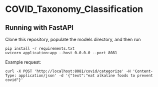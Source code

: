 # COVID_Taxonomy_Classification

## Running with FastAPI

Clone this repository, populate the models directory, and then run 

```
pip install -r requirements.txt
uvicorn application:app --host 0.0.0.0 --port 8081
```

Example request:
```
curl -X POST 'http://localhost:8081/covid/categorize' -H 'Content-Type: application/json' -d '{"text":"eat alkaline foods to prevent covid"}'
```
